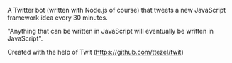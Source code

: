 A Twitter bot (written with Node.js of course) that tweets a new JavaScript framework idea every 30 minutes.

"Anything that can be written in JavaScript will eventually be written in JavaScript".

Created with the help of Twit (https://github.com/ttezel/twit)
